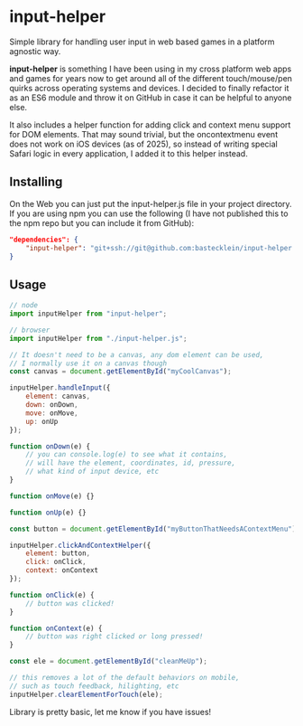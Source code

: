 # input-helper

Simple library for handling user input in web based games in a platform agnostic way.

**input-helper** is something I have been using in my cross platform web apps and games for years now to get around all of the different touch/mouse/pen quirks across operating systems and devices.  I decided to finally refactor it as an ES6 module and throw it on GitHub in case it can be helpful to anyone else.

It also includes a helper function for adding click and context menu support for DOM elements.  That may sound trivial, but the oncontextmenu event does not work on iOS devices (as of 2025), so instead of writing special Safari logic in every application, I added it to this helper instead.

## Installing

On the Web you can just put the input-helper.js file in your project directory.  If you are using npm you can use the following (I have not published this to the npm repo but you can include it from GitHub):

```json
"dependencies": {
    "input-helper": "git+ssh://git@github.com:bastecklein/input-helper.git#main"
}
```

## Usage

```javascript
// node
import inputHelper from "input-helper";

// browser
import inputHelper from "./input-helper.js";

// It doesn't need to be a canvas, any dom element can be used,
// I normally use it on a canvas though
const canvas = document.getElementById("myCoolCanvas");

inputHelper.handleInput({
    element: canvas,
    down: onDown,
    move: onMove,
    up: onUp
});

function onDown(e) {
    // you can console.log(e) to see what it contains, 
    // will have the element, coordinates, id, pressure,
    // what kind of input device, etc
}

function onMove(e) {}

function onUp(e) {}

const button = document.getElementById("myButtonThatNeedsAContextMenu");

inputHelper.clickAndContextHelper({
    element: button,
    click: onClick,
    context: onContext
});

function onClick(e) {
    // button was clicked!
}

function onContext(e) {
    // button was right clicked or long pressed!
}

const ele = document.getElementById("cleanMeUp");

// this removes a lot of the default behaviors on mobile,
// such as touch feedback, hilighting, etc
inputHelper.clearElementForTouch(ele);
```

Library is pretty basic, let me know if you have issues!